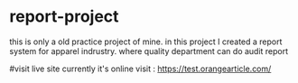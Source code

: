 # report-project
this is only a old practice project of mine. in this project I created a report system for apparel indrustry. where quality department can do audit report

#visit live site
currently it's online visit : https://test.orangearticle.com/
